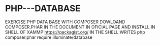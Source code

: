 # PHP---DATABASE
EXERCISE PHP DATA BASE WITH COMPOSER
DOWLOAND COMPOSER.PHAR IN THE DOCUMENT IN OFICIAL PAGE AND INSTALL IN SHELL OF XAMMP
https://packagist.org/ IN THE SHELL WRITES php composer.phar require illuminate/database
